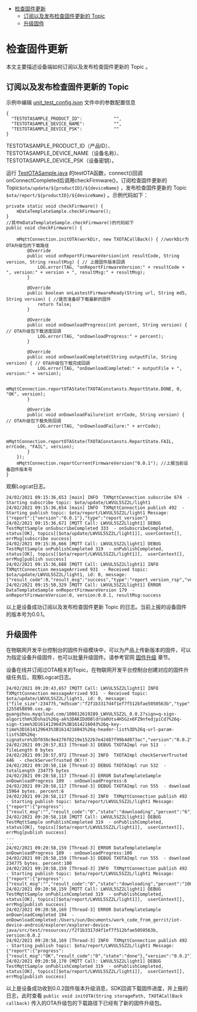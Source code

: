* [检查固件更新](#检查固件更新)
  * [订阅以及发布检查固件更新的 Topic ](#订阅以及发布检查固件更新的-Topic)
  * [升级固件](#升级固件)

# 检查固件更新

本文主要描述设备端如何订阅以及发布检查固件更新的 Topic 。

## 订阅以及发布检查固件更新的 Topic 
示例中编辑 [unit_test_config.json](../src/test/unit_test_config.json) 文件中的参数配置信息
```
{
  "TESTOTASAMPLE_PRODUCT_ID":            "",
  "TESTOTASAMPLE_DEVICE_NAME":           "",
  "TESTOTASAMPLE_DEVICE_PSK":            ""
}
```
TESTOTASAMPLE_PRODUCT_ID（产品ID）、TESTOTASAMPLE_DEVICE_NAME（设备名称）、TESTOTASAMPLE_DEVICE_PSK（设备密钥）。

运行 [TestOTASample.java](../src/test/java/com/tencent/iot/explorer/device/java/core/ota/TestOTASample.java) 的testOTA函数，connect()回调onConnectCompleted后调用checkFirmware()，订阅检查固件更新的 Topic`$ota/update/${productID}/${deviceName}` ，发布检查固件更新的 Topic `$ota/report/${productID}/${deviceName}` 。示例代码如下：
```
private static void checkFirmware() {
    mDataTemplateSample.checkFirmware();
}
//其中mDataTemplateSample.checkFirmware()的代码如下
public void checkFirmware() {

    mMqttConnection.initOTA(workDir, new TXOTACallBack() { //workDir为OTA升级包的下载路径
        @Override
        public void onReportFirmwareVersion(int resultCode, String version, String resultMsg) { // 上报固件版本回调
            LOG.error(TAG, "onReportFirmwareVersion:" + resultCode + ", version:" + version + ", resultMsg:" + resultMsg);
        }

        @Override
        public boolean onLastestFirmwareReady(String url, String md5, String version) { //是否准备好下载最新的固件
            return false;
        }

        @Override
        public void onDownloadProgress(int percent, String version) { // OTA升级包下载进度回调
            LOG.error(TAG, "onDownloadProgress:" + percent);
        }

        @Override
        public void onDownloadCompleted(String outputFile, String version) { // OTA升级包下载完成回调
            LOG.error(TAG, "onDownloadCompleted:" + outputFile + ", version:" + version);

            mMqttConnection.reportOTAState(TXOTAConstansts.ReportState.DONE, 0, "OK", version);
        }

        @Override
        public void onDownloadFailure(int errCode, String version) { // OTA升级包下载失败回调
            LOG.error(TAG, "onDownloadFailure:" + errCode);

            mMqttConnection.reportOTAState(TXOTAConstansts.ReportState.FAIL, errCode, "FAIL", version);
        }
    });
    mMqttConnection.reportCurrentFirmwareVersion("0.0.1"); //上报当前设备固件版本号
}
```

观察Logcat日志。
```
24/02/2021 09:15:36,653 [main] INFO  TXMqttConnection subscribe 674  - Starting subscribe topic: $ota/update/LWVUL5SZ2L/light1
24/02/2021 09:15:36,654 [main] INFO  TXMqttConnection publish 492  - Starting publish topic: $ota/report/LWVUL5SZ2L/light1 Message: {"report":{"version":"0.0.1"},"type":"report_version"}
24/02/2021 09:15:36,671 [MQTT Call: LWVUL5SZ2Llight1] DEBUG TestMqttSample onSubscribeCompleted 333  - onSubscribeCompleted, status[OK], topics[[$ota/update/LWVUL5SZ2L/light1]], userContext[], errMsg[subscribe success]
24/02/2021 09:15:36,666 [MQTT Call: LWVUL5SZ2Llight1] DEBUG TestMqttSample onPublishCompleted 319  - onPublishCompleted, status[OK], topics[[$ota/report/LWVUL5SZ2L/light1]],  userContext[], errMsg[publish success]
24/02/2021 09:15:36,688 [MQTT Call: LWVUL5SZ2Llight1] INFO  TXMqttConnection messageArrived 931  - Received topic: $ota/update/LWVUL5SZ2L/light1, id: 0, message: {"result_code":0,"result_msg":"success","type":"report_version_rsp","version":"0.0.1"}
24/02/2021 09:15:50,329 [MQTT Call: LWVUL5SZ2Llight1] ERROR DataTemplateSample onReportFirmwareVersion 179  - onReportFirmwareVersion:0, version:0.0.1, resultMsg:success
```
以上是设备成功订阅以及发布检查固件更新 Topic 的日志。当前上报的设备固件的版本号为0.0.1。

## 升级固件

在物联网开发平台控制台的固件升级模块中，可以为产品上传新版本的固件，可以为指定设备升级固件，也可以批量升级固件。请参考官网 [固件升级](https://cloud.tencent.com/document/product/1081/40296) 章节。

设备在线并订阅过OTA相关的Topic，在物联网开发平台控制台创建对应的固件升级任务后，观察Logcat日志。
```
24/02/2021 09:20:43,657 [MQTT Call: LWVUL5SZ2Llight1] INFO  TXMqttConnection messageArrived 931  - Received topic: $ota/update/LWVUL5SZ2L/light1, id: 0, message: {"file_size":234775,"md5sum":"f2f1b3317d4f1ef7f512bfae5050563b","type":"update_firmware","url":"https://ota-1255858890.cos.ap-guangzhou.myqcloud.com/100012619289_LWVUL5SZ2L_0.0.2?sign=q-sign-algorithm%3Dsha1%26q-ak%3DAKIDdO8ldrUa0Uts4H5Gzx6FZ9nfedjpiCd7%26q-sign-time%3D1614129643%3B1614216043%26q-key-time%3D1614129643%3B1614216043%26q-header-list%3D%26q-url-param-list%3D%26q-signature%3Df038c9e4276f8219e1522b7e42d87f99b4d073ac","version":"0.0.2"}
24/02/2021 09:20:57,813 [Thread-3] DEBUG TXOTAImpl run 513  - fileLength 0 bytes
24/02/2021 09:20:57,972 [Thread-3] INFO  TXOTAImpl checkServerTrusted 446  - checkServerTrusted OK!!!
24/02/2021 09:20:58,116 [Thread-3] DEBUG TXOTAImpl run 532  - totalLength 234775 bytes
24/02/2021 09:20:58,117 [Thread-3] ERROR DataTemplateSample onDownloadProgress 189  - onDownloadProgress:6
24/02/2021 09:20:58,117 [Thread-3] DEBUG TXOTAImpl run 555  - download 15964 bytes. percent:6
24/02/2021 09:20:58,117 [Thread-3] INFO  TXMqttConnection publish 492  - Starting publish topic: $ota/report/LWVUL5SZ2L/light1 Message: {"report":{"progress":{"result_msg":"","result_code":"0","state":"downloading","percent":"6"},"version":"0.0.2"},"type":"report_progress"}
24/02/2021 09:20:58,118 [MQTT Call: LWVUL5SZ2Llight1] DEBUG TestMqttSample onPublishCompleted 319  - onPublishCompleted, status[OK], topics[[$ota/report/LWVUL5SZ2L/light1]],  userContext[], errMsg[publish success]
...
...
24/02/2021 09:20:58,159 [Thread-3] ERROR DataTemplateSample onDownloadProgress 189  - onDownloadProgress:100
24/02/2021 09:20:58,159 [Thread-3] DEBUG TXOTAImpl run 555  - download 234775 bytes. percent:100
24/02/2021 09:20:58,159 [Thread-3] INFO  TXMqttConnection publish 492  - Starting publish topic: $ota/report/LWVUL5SZ2L/light1 Message: {"report":{"progress":{"result_msg":"","result_code":"0","state":"downloading","percent":"100"},"version":"0.0.2"},"type":"report_progress"}
24/02/2021 09:20:58,159 [MQTT Call: LWVUL5SZ2Llight1] DEBUG TestMqttSample onPublishCompleted 319  - onPublishCompleted, status[OK], topics[[$ota/report/LWVUL5SZ2L/light1]],  userContext[], errMsg[publish success]
24/02/2021 09:20:58,169 [Thread-3] ERROR DataTemplateSample onDownloadCompleted 194  - onDownloadCompleted:/Users/sun/Documents/work_code_from_gerrit/iot-device-android/explorer/explorer-device-java/src/test/resources//f2f1b3317d4f1ef7f512bfae5050563b, version:0.0.2
24/02/2021 09:20:58,169 [Thread-3] INFO  TXMqttConnection publish 492  - Starting publish topic: $ota/report/LWVUL5SZ2L/light1 Message: {"report":{"progress":{"result_msg":"OK","result_code":"0","state":"done"},"version":"0.0.2"},"type":"report_progress"}
24/02/2021 09:20:58,170 [MQTT Call: LWVUL5SZ2Llight1] DEBUG TestMqttSample onPublishCompleted 319  - onPublishCompleted, status[OK], topics[[$ota/report/LWVUL5SZ2L/light1]],  userContext[], errMsg[publish success]
```
以上是设备成功收到0.0.2固件版本升级消息，SDK回调下载固件进度，并上报的日志，此时查看 ``` public void initOTA(String storagePath, TXOTACallBack callback) ``` 传入的OTA升级包的下载路径下已经有了新的固件升级包。
